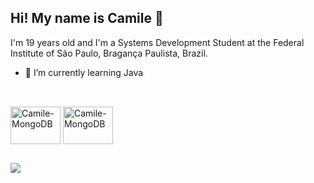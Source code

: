 ## Hi! My name is Camile 👋

 I'm 19 years old and I'm a Systems Development Student at the Federal Institute of São Paulo, Bragança Paulista, Brazil.

- 🌱 I’m currently learning Java

##

<div style="display: inline-block"><br>
   <img align="center" alt="Camile-MongoDB" height="60" width="80" src="https://cdn.jsdelivr.net/gh/devicons/devicon/icons/java/java-original.svg" />
   <img align="center" alt="Camile-MongoDB" height="60" width="80" src="https://cdn.jsdelivr.net/gh/devicons/devicon/icons/linux/linux-original.svg" />
</div>

##

<div>
  <a href="https://www.linkedin.com/in/camile-macedo-a24034214?utm_source=share&utm_campaign=share_via&utm_content=profile&utm_medium=android_app" target="blank"><img src="https://img.shields.io/badge/LinkedIn-0077B5?style=for-the-badge&logo=linkedin&logoColor=white"></a> &nbsp &nbsp
</div>
